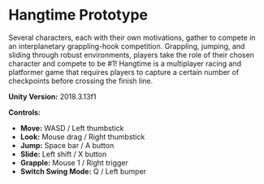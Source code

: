 # Hangtime Prototype

Several characters, each with their own motivations, gather to compete in an interplanetary grappling-hook competition. Grappling, jumping,
and sliding through robust environments, players take the role of their chosen character and compete to be #1! Hangtime is a multiplayer racing and platformer game that requires players to capture a certain number of checkpoints before crossing the finish line.

**Unity Version:** 2018.3.13f1

**Controls:**
- **Move:** WASD / Left thumbstick
- **Look:** Mouse drag / Right thumbstick
- **Jump:** Space bar / A button
- **Slide:** Left shift / X button
- **Grapple:** Mouse 1 / Right trigger
- **Switch Swing Mode:** Q / Left bumper
